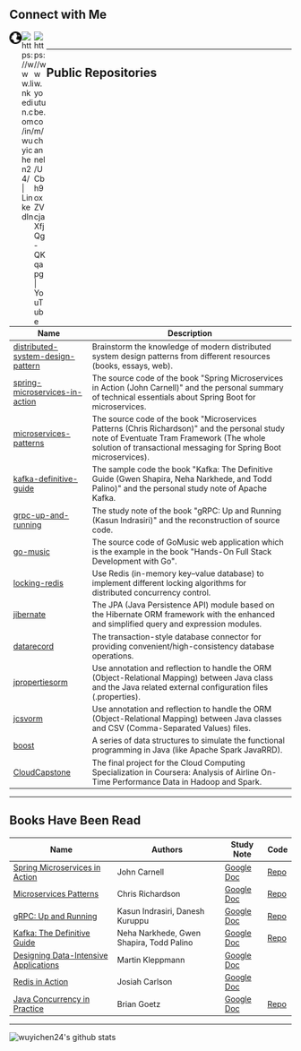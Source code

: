 ## Connect with Me

[<img align="left" alt="http://wuyichen.tech/" width="22px" src="https://raw.githubusercontent.com/iconic/open-iconic/master/svg/globe.svg" />][website]
[<img align="left" alt="https://www.linkedin.com/in/wuyichen24/ | LinkedIn" width="22px" src="https://cdn.jsdelivr.net/npm/simple-icons@v3/icons/linkedin.svg" />][linkedin]
[<img align="left" alt="https://www.youtube.com/channel/UCbh9oxZVcjaXfjQg-QKqapg | YouTube" width="22px" src="https://cdn.jsdelivr.net/npm/simple-icons@v3/icons/youtube.svg" />][youtube]

<br />

-----

## Public Repositories
| Name | Description |
|----|----|
| [distributed-system-design-pattern](https://github.com/wuyichen24/distributed-system-design-pattern) | Brainstorm the knowledge of modern distributed system design patterns from different resources (books, essays, web). |
| [spring-microservices-in-action](https://github.com/wuyichen24/spring-microservices-in-action) | The source code of the book "Spring Microservices in Action (John Carnell)" and the personal summary of technical essentials about Spring Boot for microservices. |
| [microservices-patterns](https://github.com/wuyichen24/microservices-patterns) | The source code of the book "Microservices Patterns (Chris Richardson)" and the personal study note of Eventuate Tram Framework (The whole solution of transactional messaging for Spring Boot microservices). |
| [kafka-definitive-guide](https://github.com/wuyichen24/kafka-definitive-guide) | The sample code the book "Kafka: The Definitive Guide (Gwen Shapira, Neha Narkhede, and Todd Palino)" and the personal study note of Apache Kafka. |
| [grpc-up-and-running](https://github.com/wuyichen24/grpc-up-and-running) | The study note of the book "gRPC: Up and Running (Kasun Indrasiri)" and the reconstruction of source code. |
| [go-music](https://github.com/wuyichen24/go-music) | The source code of GoMusic web application which is the example in the book "Hands-On Full Stack Development with Go". |
| [locking-redis](https://github.com/wuyichen24/locking-redis) | Use Redis (in-memory key–value database) to implement different locking algorithms for distributed concurrency control. |
| [jibernate](https://github.com/wuyichen24/jibernate) | The JPA (Java Persistence API) module based on the Hibernate ORM framework with the enhanced and simplified query and expression modules. |
| [datarecord](https://github.com/wuyichen24/datarecord) | The transaction-style database connector for providing convenient/high-consistency database operations. |
| [jpropertiesorm](https://github.com/wuyichen24/jpropertiesorm) | Use annotation and reflection to handle the ORM (Object-Relational Mapping) between Java class and the Java related external configuration files (.properties). |
| [jcsvorm](https://github.com/wuyichen24/jcsvorm) | Use annotation and reflection to handle the ORM (Object-Relational Mapping) between Java classes and CSV (Comma-Separated Values) files. |
| [boost](https://github.com/wuyichen24/boost) | A series of data structures to simulate the functional programming in Java (like Apache Spark JavaRRD). |
| [CloudCapstone](https://github.com/wuyichen24/CloudCapstone) | The final project for the Cloud Computing Specialization in Coursera: Analysis of Airline On-Time Performance Data in Hadoop and Spark. |

-----

## Books Have Been Read
| Name | Authors | Study Note | Code |
|----|----|----|----|
| [Spring Microservices in Action](https://www.manning.com/books/spring-microservices-in-action) | John Carnell | [Google Doc](https://docs.google.com/document/d/1yaZZDy-Sf-pwobK85re5FQCU8X7GGXpmERXtA5CXm4o/edit?usp=sharing) | [Repo](https://github.com/wuyichen24/spring-microservices-in-action) |
| [Microservices Patterns](https://www.manning.com/books/microservices-patterns) | Chris Richardson | [Google Doc](https://docs.google.com/document/d/1MkeEUyWfDU7HYYCo26GyaVbBHIS29iZ6FnOxuJ_4JHc/edit?usp=sharing) | [Repo](https://github.com/wuyichen24/microservices-patterns) |
| [gRPC: Up and Running](https://learning.oreilly.com/library/view/grpc-up-and/9781492058328/) | Kasun Indrasiri, Danesh Kuruppu | [Google Doc](https://docs.google.com/document/d/1-9X1T80fF26CSScx9xJNqLx5o1ruhYRGycqEnd9W5Gk/edit?usp=sharing) | [Repo](https://github.com/wuyichen24/grpc-up-and-running) |
| [Kafka: The Definitive Guide](https://learning.oreilly.com/library/view/kafka-the-definitive/9781491936153/) | Neha Narkhede, Gwen Shapira, Todd Palino | [Google Doc](https://docs.google.com/document/d/1JJqllxpVwzTJLrGILxJ10LT5_lhi8ZbKlHcrE54A6Rc/edit?usp=sharing) | [Repo](https://github.com/wuyichen24/kafka-definitive-guide) |
| [Designing Data-Intensive Applications](https://learning.oreilly.com/library/view/designing-data-intensive-applications/9781491903063/) | Martin Kleppmann | [Google Doc](https://docs.google.com/document/d/1Tdf0UQRKcqGrslOfsdmzUhpslkbSvi4BTwYcojH2G8A/edit?usp=sharing) | | 
| [Redis in Action](https://www.manning.com/books/redis-in-action) | Josiah Carlson | [Google Doc](https://docs.google.com/document/d/1aeMxjciAQa1Kng2NaE845dm02ll8hjND6KTlgMsPOtA/edit?usp=sharing) | |
| [Java Concurrency in Practice](https://jcip.net/) | Brian Goetz | [Google Doc](https://docs.google.com/document/d/1OBjN-ie35v49KTgdoDuw4CnVLWQ906LZOqVb3sYWZ9o/edit?usp=sharing) | [Repo](https://github.com/wuyichen24/locking-redis) |

-----

![wuyichen24's github stats](https://github-readme-stats.vercel.app/api?username=wuyichen24&count_private=true)

[website]: http://wuyichen.tech/
[linkedin]: https://www.linkedin.com/in/wuyichen24/
[youtube]: https://www.youtube.com/channel/UCbh9oxZVcjaXfjQg-QKqapg
